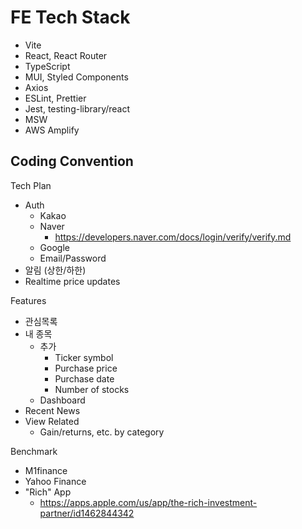 # FE Tech Stack

- Vite
- React, React Router
- TypeScript
- MUI, Styled Components
- Axios
- ESLint, Prettier
- Jest, testing-library/react
- MSW
- AWS Amplify

Coding Convention
- 

Tech Plan
- Auth
	- Kakao
	- Naver
		- https://developers.naver.com/docs/login/verify/verify.md
	- Google
	- Email/Password
- 알림 (상한/하한)
- Realtime price updates

Features
- 관심목록
- 내 종목
	- 추가
		- Ticker symbol
		- Purchase price
		- Purchase date
		- Number of stocks
	- Dashboard
- Recent News
- View Related
	- Gain/returns, etc. by category


Benchmark
- M1finance
- Yahoo Finance
- "Rich" App
	- https://apps.apple.com/us/app/the-rich-investment-partner/id1462844342










